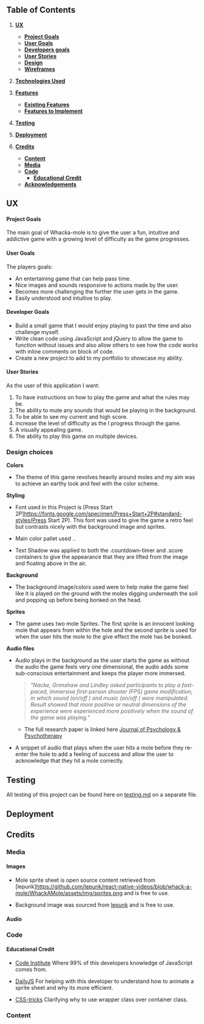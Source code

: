 ## Table of Contents
1. [**UX**](#ux)
    - [**Project Goals**](#project-goals)
    - [**User Goals**](#user-goals)
    - [**Developers goals**](#developer-goals)
    - [**User Stories**](#user-stories)
    - [**Design**](#design)
    - [**Wireframes**](#wireframes)

2. [**Technologies Used**](#technologies-used)

3. [**Features**](#features)
    - [**Existing Features**](#existing-features)
    - [**Features to Implement**](#Features-to-Implement)

4. [**Testing**](#testing)

5. [**Deployment**](#deployment)

6. [**Credits**](#credits)
    - [**Content**](#content)
    - [**Media**](#media)
    - [**Code**](#code)
        - [**Educational Credit**](#educational-credit)
    - [**Acknowledgements**](#acknowledgements)

## UX 

#### Project Goals

The main goal of Whacka-mole is to give the user a fun, intuitive and addictive game with a growing level of difficulty as the game progresses.

#### User Goals

The players goals:
- An entertaining game that can help pass time.
- Nice images and sounds responsive to actions made by the user.
- Becomes more challenging the further the user gets in the game.
- Easily understood and intuitive to play.

#### Developer Goals

- Build a small game that I would enjoy playing to past the time and also challenge myself.
- Write clean code using JavaScript and jQuery to allow the game to function without issues and also allow others to see how the code works with inline comments on block of code.
- Create a new project to add to my portfolio to showcase my ability.

#### User Stories

As the user of this application I want:
1. To have instructions on how to play the game and what the rules may be.
2. The ability to mute any sounds that would be playing in the background.
3. To be able to see my current and high score.
4. increase the level of difficulty as the I progress through the game.
5. A visually appealing game.
6. The ability to play this game on multiple devices.

### Design choices

**Colors**

- The theme of this game revolves heavily around moles and my aim was to achieve an earthy look and feel with the color scheme.

**Styling**

- Font used in this Project is [Press Start 2P]https://fonts.google.com/specimen/Press+Start+2P#standard-styles(Press Start 2P). This font was used to give the game a retro feel but contrasts nicely with the background image and sprites.

 - Main color pallet used ..

 - Text Shadow was applied to both the .countdown-timer and .score containers to give the appearance that they are lifted from the image and floating above in the air. 

**Background**

- The background image/colors used were to help make the game feel like it is played on the ground with the moles digging underneath the soil and popping up before being bonked on the head.

**Sprites**

- The game uses two mole Sprites. The first sprite is an innocent looking mole that appears from within the hole and the second sprite is used for when the user hits the mole to the give effect the mole has be bonked.

**Audio files**

- Audio plays in the background as the user starts the game as without the audio the game feels very one dimensional, the audio adds some sub-conscious entertainment and keeps the player more immersed.
    > *"Nacke,  Grimshaw  and  Lindley asked  participants to play a fast-paced, immersive first-person shooter (FPS) game  modification,  in  which  sound  (on/off )  and  music  (on/off )  were  manipulated. Result showed that more positive or neutral dimensions of  the  experience  were  experienced  more  positively  when  the  sound  of  the  game  was  playing."* 
    - The full research paper is linked here [Journal of Psychology & Psychotherapy](https://www.longdom.org/open-access/the-influence-of-background-music-of-video-games-on-immersion-2161-0487-1000191.pdf)

- A snippet of audio that plays when the user hits a mole before they re-enter the hole to add a feeling of success and allow the user to acknowledge that they hit a mole correctly.


## Testing 

All testing of this project can be found here on [testing.md](testing.md) on a separate file.

## Deployment

## Credits

### Media

#### Images

- Mole sprite sheet is open source content retrieved from [lepunk]https://github.com/lepunk/react-native-videos/blob/whack-a-mole/WhackAMole/assets/img/sprites.png and is free to use.

- Background image was sourced from [lepunk](https://github.com/lepunk/react-native-videos/blob/whack-a-mole/WhackAMole/assets/img/background.png) and is free to use.

#### Audio

### Code

#### Educational Credit

- [Code Institute](https://www.codeinstitute.net/) Where 99% of this developers knowledge of JavaScript comes from.

- [DailyJS](https://medium.com/dailyjs/how-to-build-a-simple-sprite-animation-in-javascript-b764644244aa) For helping with this developer to understand how to animate a sprite sheet and why its more efficient.

- [CSS-tricks](https://css-tricks.com/best-way-implement-wrapper-css/) Clarifying why to use wrapper class over container class.

### Content



  
